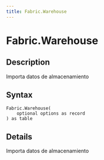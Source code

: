 ```yaml
---
title: Fabric.Warehouse
---
```


# Fabric.Warehouse


## Description

Importa datos de almacenamiento


## Syntax

```powerquery
Fabric.Warehouse(
    optional options as record
) as table
```


## Details

Importa datos de almacenamiento


